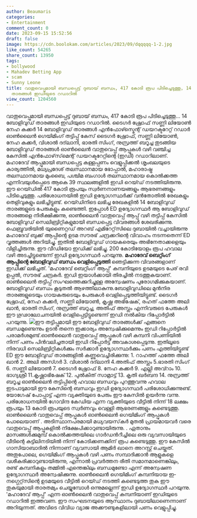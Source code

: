 ```yaml
---
author: Beaumaris
categories:
- Entertainment
comment_count: 0
date: 2023-09-15 15:52:56
draft: false
image: https://cdn.boolokam.com/articles/2023/09/dqqqqq-1-2.jpg
like_count: 54265
share_count: 13950
tags:
- bollywood
- Mahadev Betting App
- scam
- Sunny Leone
title: വാതുവെപ്പുമായി ബന്ധപ്പെട്ട് ദുബായ് ബന്ധം, 417 കോടി രൂപ പിടിച്ചെടുത്തു, 14 ബോളിവുഡ്
  താരങ്ങൾ ഇഡിയുടെ റഡാറിൽ
view_count: 1204560
---
```


വാതുവെപ്പുമായി ബന്ധപ്പെട്ട് ദുബായ് ബന്ധം, 417 കോടി രൂപ പിടിച്ചെടുത്തു... 14 ബോളിവുഡ് താരങ്ങൾ ഇഡിയുടെ റഡാറിൽ. ടൈഗർ ഷ്രോഫ് സണ്ണി ലിയോൺ നേഹ കക്കർ 14 ബോളിവുഡ് താരങ്ങൾ എൻഫോഴ്സ്മെന്റ് ഡയറക്ടറേറ്റ് റഡാർ ഓൺലൈൻ ഗെയിമിംഗ് തട്ടിപ്പ് കേസ് ടൈഗർ ഷ്രോഫ്, സണ്ണി ലിയോൺ, നേഹ കക്കർ, വിശാൽ ദദ്‌ലാനി, ഭാരതി സിംഗ്, നുസ്രത്ത് ബറൂച്ച തുടങ്ങിയ ബോളിവുഡ് താരങ്ങൾ ഓൺലൈൻ വാതുവെപ്പ് ആപ്പുകൾ വഴി വഞ്ചിച്ച കേസിൽ എൻഫോഴ്‌സ്‌മെന്റ് ഡയറക്ടറേറ്റിന്റെ (ഇഡി) റഡാറിലാണ്. മഹാദേവ് ആപ്പുമായി ബന്ധപ്പെട്ട കള്ളപ്പണം വെളുപ്പിക്കൽ ശൃംഖലയുടെ കാര്യത്തിൽ, മധ്യപ്രദേശ് തലസ്ഥാനമായ ഭോപ്പാൽ, മഹാരാഷ്ട്ര തലസ്ഥാനമായ മുംബൈ, പശ്ചിമ ബംഗാൾ തലസ്ഥാനമായ കൊൽക്കത്ത എന്നിവയുൾപ്പെടെ ആകെ 39 സ്ഥലങ്ങളിൽ ഇഡി റെയ്ഡ് നടത്തിയിരുന്നു. ഈ റെയ്ഡിൽ 417 കോടി രൂപയും സ്വർണനാണയങ്ങളും ആഭരണങ്ങളും പിടിച്ചെടുത്തു. പരിശോധനയിൽ ഇഡി ഉദ്യോഗസ്ഥർക്ക് വൻതോതിൽ രേഖകളും തെളിവുകളും ലഭിച്ചിട്ടുണ്ട്. റെയ്ഡിനിടെ ലഭിച്ച രേഖകളിൽ 14 ബോളിവുഡ് താരങ്ങളുടെ പേരുകളും കണ്ടെത്തി. ഇപ്പോൾ ED ഉദ്യോഗസ്ഥർ ആ ബോളിവുഡ് താരങ്ങളെ നിരീക്ഷിക്കുന്നു, ഓൺലൈൻ വാതുവെപ്പ് ആപ്പ് വഴി തട്ടിപ്പ് കേസിൽ ബോളിവുഡ് സെലിബ്രിറ്റികളുമായി ബന്ധപ്പെട്ട വിവരങ്ങൾ ശേഖരിക്കുന്നു. ഫെബ്രുവരിയിൽ യുണൈറ്റഡ് അറബ് എമിറേറ്റ്‌സിലെ ദുബായിൽ വച്ചായിരുന്നു മഹാദേവ് ബുക്ക് ആപ്പിന്റെ ഉടമ സൗരഭ് ചന്ദ്രക്കറിന്റെ വിവാഹം നടന്നതെന്ന് ED വൃത്തങ്ങൾ അറിയിച്ചു. ഇതിൽ ബോളിവുഡ് ഗായകരെയും അഭിനേതാക്കളെയും വിളിച്ചിരുന്നു. ഈ വീഡിയോ ഇഡിക്ക് ലഭിച്ചു. 200 കോടിയോളം രൂപ ഹവാല വഴി അടച്ചിട്ടുണ്ടെന്ന് ഇഡി ഉദ്യോഗസ്ഥർ പറയുന്നു. **മഹാദേവ് ബെറ്റിംഗ് ആപ്പിന്റെ ബോളിവുഡ് ബന്ധം വെളിപ്പെടുത്തി** ഞെട്ടിക്കുന്ന വിവരങ്ങളാണ് ഇഡിക്ക് ലഭിച്ചത്. 'മഹാദേവ് ബെറ്റിംഗ് ആപ്പ്' കമ്പനിയുടെ ഉടമയുടെ പേര് രവി ഉപ്പൽ, സൗരഭ് ചന്ദ്രകർ. ഇഡി ഇയാൾക്കായി തിരച്ചിൽ നടത്തുകയാണ്. ഓൺലൈൻ തട്ടിപ്പ് സംഘത്തെക്കുറിച്ചുള്ള അന്വേഷണം പുരോഗമിക്കുകയാണ്. ബോളിവുഡ് ബന്ധം കൂടുതൽ ആഴത്തിലാകുന്നു.ബോളിവുഡിലെ മുൻനിര താരങ്ങളുടെയും ഗായകരുടെയും പേരുകൾ വെളിപ്പെടുത്തിയിട്ടുണ്ട്. ടൈഗർ ഷ്രോഫ്, നേഹ കക്കർ, സണ്ണി ലിയോൺ, കൃഷ്ണ അഭിഷേക്, രഹത് ഫത്തേ അലി ഖാൻ, ഭാരതി സിംഗ്, നുസ്രത്ത് ബറൂച്ച, അതിഫ് അസ്ലം എന്നിവരുടെ പേരുകൾ ഈ ഗൂഢാലോചനയിൽ വെളിപ്പെട്ടിട്ടുണ്ടെന്ന് ഇഡി നൽകിയ റിപ്പോർട്ടിൽ പറയുന്നു. ![](https://cdn.boolokam.com/articles/2023/09/dqqqqq-1-2.jpg)ഈ തട്ടിപ്പുമായി ഈ ബോളിവുഡ് താരങ്ങൾക്ക് എങ്ങനെ ബന്ധമുണ്ടെന്നും ഉടൻ തന്നെ ഇക്കാര്യം അന്വേഷിക്കുമെന്നും ഇഡി റിപ്പോർട്ടിൽ പരാമർശമുണ്ട്.ഓൺലൈൻ വാതുവെപ്പ് ആപ്പുകൾ വഴി കമ്പനി വിപണിയിൽ നിന്ന് പണം പിൻവലിച്ചതായി ഇഡി റിപ്പോർട്ട് അവകാശപ്പെടുന്നു. ഇതിലൂടെ നിരവധി സെലിബ്രിറ്റികൾക്കും സർക്കാർ ഉദ്യോഗസ്ഥർക്കും പണം എത്തിയിട്ടുണ്ട് ED ഈ ബോളിവുഡ് താരങ്ങളിൽ കണ്ണുവെച്ചിരിക്കുന്നു: 1\. റാഹത്ത് ഫത്തേ അലി ഖാൻ 2\. അലി അസ്ഗർ 3\. വിശാൽ ദദ്‌ലാനി 4.അതിഫ് അസ്ലം 5.ഭാരതി സിംഗ് 6\. സണ്ണി ലിയോൺ 7\. ടൈഗർ ഷ്രോഫ് 8\. നേഹ കക്കർ 9\. എല്ലി അവ്റാം 10\. ഭാഗ്യശ്രീ 11.കൃഷ്ണാഭിഷേക് 12\. പുൽകിത് സാമ്രാട്ട് 13\. കൃതി ഖർബന്ദ 14\. നുസ്രത്ത് ബറൂച്ച ഓൺലൈൻ തട്ടിപ്പിന്റെ ഹവാല ബന്ധവും പുറത്തുവന്നു ഹവാല ഇടപാടുമായി ഈ കേസിന്റെ ബന്ധവും ഇഡി ഉദ്യോഗസ്ഥർ പരിശോധിക്കുന്നുണ്ട്. യോഗേഷ് പോപ്പാട്ട് എന്ന വ്യക്തിയുടെ പേരും ഈ കേസിൽ ഉയർന്നു വന്നു. പരിശോധനയിൽ ഗോവിന്ദ കേഡിയ എന്ന വ്യക്തിയുടെ വീട്ടിൽ നിന്ന് 18 ലക്ഷം രൂപയും 13 കോടി രൂപയുടെ സ്വർണവും വെള്ളി ആഭരണങ്ങളും കണ്ടെടുത്തു. ഓൺലൈൻ വാതുവെപ്പ് ആപ്പുകൾ ഓൺലൈൻ ഗെയിമിംഗ് ആപ്പുകൾ പോലെയാണ് . അടിസ്ഥാനപരമായി മധ്യവയസ്‌കർ മുതൽ പ്രായമായവർ വരെ വാതുവെപ്പ് ആപ്പുകളിൽ നിക്ഷേപിക്കാറുണ്ടായിരുന്നു. . ഏതാനും മാസങ്ങൾക്കുമുമ്പ് കൊൽക്കത്തയിലെ ഗാർഡൻറീച്ചിലെ ഒരു വ്യവസായിയുടെ വീടിന്റെ കട്ടിലിനടിയിൽ നിന്ന് കോടിക്കണക്കിന് രൂപ കണ്ടെടുത്തു. ഈ കേസിൽ ഗാസിയാബാദിൽ നിന്നാണ് വ്യവസായി ആമിർ ഖാനെ അറസ്റ്റ് ചെയ്തത്. അതുപോലെ, ഗെയിമിംഗ് ആപ്പുകൾ വഴി പണം സമ്പാദിക്കാൻ ആളുകളെ വശീകരിക്കാറുണ്ടായിരുന്നു, എന്നാൽ പ്രവർത്തന രീതി സമാനമാണെങ്കിലും, രണ്ട് കമ്പനികളും തമ്മിൽ എന്തെങ്കിലും ബന്ധമുണ്ടോ എന്ന് അന്വേഷണ ഉദ്യോഗസ്ഥർ അന്വേഷിക്കുന്നു. ഓൺലൈൻ ഗെയിമിംഗ് കമ്പനിയായ ഇ-നഗ്ഗെറ്റ്‌സിന്റെ ഉടമയുടെ വീട്ടിൽ റെയ്ഡ് നടത്തി കണ്ടെടുത്ത തുക ഈ തുകയുമായി താരതമ്യം ചെയ്യുമ്പോൾ ഒന്നുമല്ലെന്ന് ഇഡി ഉദ്യോഗസ്ഥർ പറയുന്നു. 'മഹാദേവ് ആപ്പ്' എന്ന ഓൺലൈൻ വാതുവെപ്പ് കമ്പനിയാണ് ഇഡിയുടെ റഡാറിൽ ഇത്തവണ. ഈ സംഘടനയുടെ ആസ്ഥാനം ദുബായിലാണെന്നാണ് അറിയുന്നത്. അവിടെ വിവിധ വ്യാജ അക്കൗണ്ടുകളിലായി പണം വെളുപ്പിച്ചു.
